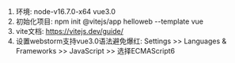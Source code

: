 1. 环境: node-v16.7.0-x64  vue3.0
2. 初始化项目: npm init @vitejs/app helloweb --template vue
3. vite文档: https://vitejs.dev/guide/
4. 设置webstorm支持vue3.0语法避免爆红: Settings >> Languages & Frameworks >> JavaScript >> 选择ECMAScript6